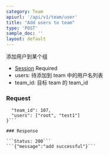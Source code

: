 ```yaml
---
category: Team
apiurl: '/api/v1/team/user'
title: "Add users to team"
type: 'POST'
sample_doc: ''
layout: default
---
```


添加用户到某个组
* [Session](#/authentication) Required
* users: 待添加到 team 中的用户名列表
* team_id: 目标 team 的 team_id

### Request
```{
  "team_id": 107,
  "users": ["root", "test1"]
}```

### Response

```Status: 200```
```{"message":"add successful"}```